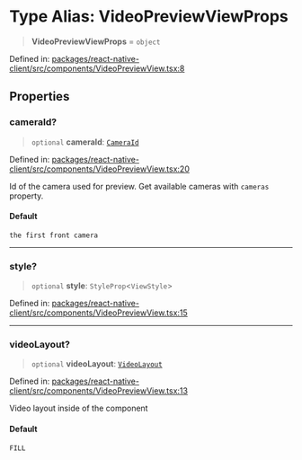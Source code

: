 # Type Alias: VideoPreviewViewProps

> **VideoPreviewViewProps** = `object`

Defined in: [packages/react-native-client/src/components/VideoPreviewView.tsx:8](https://github.com/fishjam-cloud/mobile-client-sdk/blob/b59d08631f5fbe1fa162c766a63916c14024e0d4/packages/react-native-client/src/components/VideoPreviewView.tsx#L8)

## Properties

### cameraId?

> `optional` **cameraId**: [`CameraId`](CameraId.md)

Defined in: [packages/react-native-client/src/components/VideoPreviewView.tsx:20](https://github.com/fishjam-cloud/mobile-client-sdk/blob/b59d08631f5fbe1fa162c766a63916c14024e0d4/packages/react-native-client/src/components/VideoPreviewView.tsx#L20)

Id of the camera used for preview. Get available cameras with `cameras` property.

#### Default

`the first front camera`

***

### style?

> `optional` **style**: `StyleProp`\<`ViewStyle`\>

Defined in: [packages/react-native-client/src/components/VideoPreviewView.tsx:15](https://github.com/fishjam-cloud/mobile-client-sdk/blob/b59d08631f5fbe1fa162c766a63916c14024e0d4/packages/react-native-client/src/components/VideoPreviewView.tsx#L15)

***

### videoLayout?

> `optional` **videoLayout**: [`VideoLayout`](VideoLayout.md)

Defined in: [packages/react-native-client/src/components/VideoPreviewView.tsx:13](https://github.com/fishjam-cloud/mobile-client-sdk/blob/b59d08631f5fbe1fa162c766a63916c14024e0d4/packages/react-native-client/src/components/VideoPreviewView.tsx#L13)

Video layout inside of the component

#### Default

`FILL`
